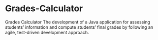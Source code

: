 # Grades-Calculator
Grades Calculator
The development of a Java application for assessing students’ information and compute students’ final grades by following an agile, test-driven development approach.

